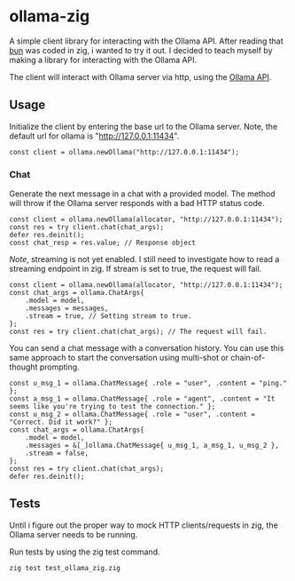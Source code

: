 # ollama-zig
A simple client library for interacting with the Ollama API.
After reading that [bun](https://bun.sh/) was coded in zig, i wanted to try it out. 
I decided to teach myself by making a library for interacting with the Ollama API.

The client will interact with Ollama server via http, using the [Ollama API](https://github.com/ollama/ollama/blob/main/docs/api.md).

## Usage 

Initialize the client by entering the base url to the Ollama server.
Note, the default url for ollama is "http://127.0.0.1:11434".
```zig
const client = ollama.newOllama("http://127.0.0.1:11434");
```

### Chat

Generate the next message in a chat with a provided model. The method will throw if the Ollama server responds with a bad HTTP status code. 
```zig
const client = ollama.newOllama(allocator, "http://127.0.0.1:11434");
const res = try client.chat(chat_args);
defer res.deinit();
const chat_resp = res.value; // Response object
```

*Note*, streaming is not yet enabled. I still need to investigate how to read a streaming endpoint in zig. If stream is set to true, the request will fail.
```zig
const client = ollama.newOllama(allocator, "http://127.0.0.1:11434");
const chat_args = ollama.ChatArgs{
    .model = model,
    .messages = messages,
    .stream = true, // Setting stream to true. 
};
const res = try client.chat(chat_args); // The request will fail. 
```

You can send a chat message with a conversation history. You can use this same approach to start the conversation using multi-shot or chain-of-thought prompting.
```zig
const u_msg_1 = ollama.ChatMessage{ .role = "user", .content = "ping." };
const a_msg_1 = ollama.ChatMessage{ .role = "agent", .content = "It seems like you're trying to test the connection." };
const u_msg_2 = ollama.ChatMessage{ .role = "user", .content = "Correct. Did it work?" };
const chat_args = ollama.ChatArgs{
    .model = model,
    .messages = &[_]ollama.ChatMessage{ u_msg_1, a_msg_1, u_msg_2 },
    .stream = false,
};
const res = try client.chat(chat_args);
defer res.deinit();
```

## Tests
Until i figure out the proper way to mock HTTP clients/requests in zig, the Ollama server needs to be running.

Run tests by using the zig test command.
```sh
zig test test_ollama_zig.zig
```
